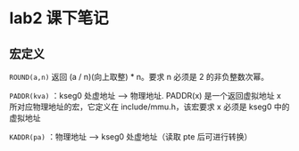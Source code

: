 # lab2 课下笔记

## 宏定义

``ROUND(a,n)`` 返回 (a / n)(向上取整) * n。要求 n 必须是 2 的非负整数次幂。

``PADDR(kva)`` ：kseg0 处虚地址 --> 物理地址. PADDR(x) 是一个返回虚拟地址 x 所对应物理地址的宏，它定义在 include/mmu.h，该宏要求 x 必须是 kseg0 中的虚拟地址

``KADDR(pa)`` ：物理地址 --> kseg0 处虚地址（读取 pte 后可进行转换）